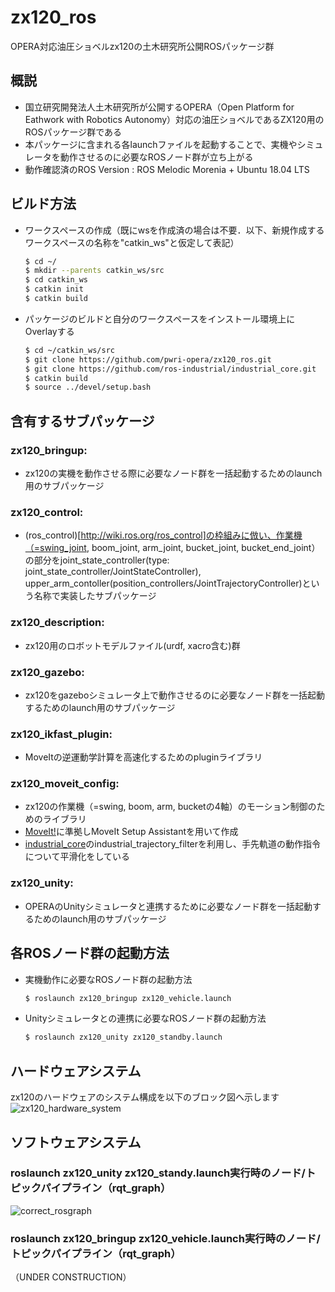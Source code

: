 # zx120_ros
OPERA対応油圧ショベルzx120の土木研究所公開ROSパッケージ群

## 概説
- 国立研究開発法人土木研究所が公開するOPERA（Open Platform for Eathwork with Robotics Autonomy）対応の油圧ショベルであるZX120用のROSパッケージ群である
- 本パッケージに含まれる各launchファイルを起動することで、実機やシミュレータを動作させるのに必要なROSノード群が立ち上がる
- 動作確認済のROS Version : ROS Melodic Morenia + Ubuntu 18.04 LTS

## ビルド方法
- ワークスペースの作成（既にwsを作成済の場合は不要．以下、新規作成するワークスペースの名称を"catkin_ws"と仮定して表記）
  ```bash
  $ cd ~/
  $ mkdir --parents catkin_ws/src
  $ cd catkin_ws
  $ catkin init
  $ catkin build
  ```

- パッケージのビルドと自分のワークスペースをインストール環境上にOverlayする
  ```bash
  $ cd ~/catkin_ws/src
  $ git clone https://github.com/pwri-opera/zx120_ros.git
  $ git clone https://github.com/ros-industrial/industrial_core.git
  $ catkin build
  $ source ../devel/setup.bash
  ```

## 含有するサブパッケージ
### zx120_bringup:
- zx120の実機を動作させる際に必要なノード群を一括起動するためのlaunch用のサブパッケージ

### zx120_control:
- (ros_control)[http://wiki.ros.org/ros_control]の枠組みに倣い、作業機（=swing_joint, boom_joint, arm_joint, bucket_joint, bucket_end_joint）の部分をjoint_state_controller(type: joint_state_controller/JointStateController), upper_arm_contoller(position_controllers/JointTrajectoryController)という名称で実装したサブパッケージ

### zx120_description:
- zx120用のロボットモデルファイル(urdf, xacro含む)群

### zx120_gazebo:
- zx120をgazeboシミュレータ上で動作させるのに必要なノード群を一括起動するためのlaunch用のサブパッケージ

### zx120_ikfast_plugin:
- MoveItの逆運動学計算を高速化するためのpluginライブラリ

### zx120_moveit_config:
- zx120の作業機（=swing, boom, arm, bucketの4軸）のモーション制御のためのライブラリ
- [MoveIt!](https://moveit.ros.org/)に準拠しMoveIt Setup Assistantを用いて作成
- [industrial_core](http://wiki.ros.org/industrial_core)のindustrial_trajectory_filterを利用し、手先軌道の動作指令について平滑化をしている

### zx120_unity:
- OPERAのUnityシミュレータと連携するために必要なノード群を一括起動するためのlaunch用のサブパッケージ

## 各ROSノード群の起動方法
- 実機動作に必要なROSノード群の起動方法
  ```bash
  $ roslaunch zx120_bringup zx120_vehicle.launch
  ```
- Unityシミュレータとの連携に必要なROSノード群の起動方法
  ```bash
  $ roslaunch zx120_unity zx120_standby.launch
  ```

## ハードウェアシステム
zx120のハードウェアのシステム構成を以下のブロック図へ示します
![zx120_hardware_system](https://user-images.githubusercontent.com/24404939/159678741-7f0b94bb-2b62-4af4-be3b-30581bb08a46.jpg)

## ソフトウェアシステム
### roslaunch zx120_unity zx120_standy.launch実行時のノード/トピックパイプライン（rqt_graph）
![correct_rosgraph](https://user-images.githubusercontent.com/24404939/160327979-1281697d-6322-4fd6-82ed-0c5332fea4eb.png)

### roslaunch zx120_bringup zx120_vehicle.launch実行時のノード/トピックパイプライン（rqt_graph）
（UNDER CONSTRUCTION）
